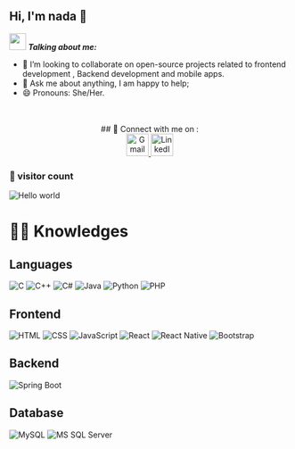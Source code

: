 
<!--
**nadaEssamElDin/nadaEssamElDin** is a ✨ _special_ ✨ repository because its `README.md` (this file) appears on your GitHub profile.

Here are some ideas to get you started:

- 🔭 I’m currently working on ...
- 🌱 I’m currently learning ...
- 👯 I’m looking to collaborate on ...
- 🤔 I’m looking for help with ...
- 💬 Ask me about ...
- 📫 How to reach me: ...
- 😄 Pronouns: ...
- ⚡ Fun fact: ...
-->
## Hi, I'm nada 👋

 <img src="https://media.giphy.com/media/VgCDAzcKvsR6OM0uWg/giphy.gif" width="30px">&nbsp;***Talking about me:***
- 👯 I’m looking to collaborate on open-source projects related to frontend development , Backend development and mobile apps.
- 💬 Ask me about anything, I am happy to help;
- 😄 Pronouns: She/Her.



<br>
<br>
<div align="center">
## 🔗 Connect with me on :
<br>

<!-- Gmail Logo -->
<a href="mailto:rana.essameldin111@gmail.com" target="_blank">
  <img src="https://upload.wikimedia.org/wikipedia/commons/7/7e/Gmail_icon_%282020%29.svg" alt="Gmail" width="40px">
</a>

<!-- LinkedIn Logo -->
<a href="https://www.linkedin.com/in/rana-essam-a3195b25b/" target="_blank">
  <img src="https://upload.wikimedia.org/wikipedia/commons/f/f8/LinkedIn_icon_circle.svg" alt="LinkedIn" width="40px">
</a>
</div>


### 👀 visitor count

<img src="https://profile-counter.glitch.me/hayat-tamboli/count.svg" alt="Hello world" />


# :man_technologist: Knowledges


## Languages
![C](https://img.shields.io/badge/-C-A8B9CC?style=social&logo=c&logoColor=black)
![C++](https://img.shields.io/badge/-C++-00599C?style=social&logo=c%2B%2B&logoColor=white)
![C#](https://img.shields.io/badge/-C%23-239120?style=social&logo=c-sharp&logoColor=white)
![Java](https://img.shields.io/badge/-Java-007396?style=social&logo=java&logoColor=white)
![Python](https://img.shields.io/badge/-Python-3776AB?style=social&logo=python&logoColor=white)
![PHP](https://img.shields.io/badge/-PHP-777BB4?style=social&logo=php&logoColor=white)

## Frontend
![HTML](https://img.shields.io/badge/-HTML-E34F26?style=social&logo=html5&logoColor=white)
![CSS](https://img.shields.io/badge/-CSS-1572B6?style=social&logo=css3&logoColor=white)
![JavaScript](https://img.shields.io/badge/-JavaScript-F7DF1E?style=social&logo=javascript&logoColor=black)
![React](https://img.shields.io/badge/-React-61DAFB?style=social&logo=react&logoColor=black)
![React Native](https://img.shields.io/badge/-React%20Native-61DAFB?style=social&logo=react&logoColor=black)
![Bootstrap](https://img.shields.io/badge/-Bootstrap-563D7C?style=social&logo=bootstrap&logoColor=white)

## Backend
![Spring Boot](https://img.shields.io/badge/-Spring%20Boot-6DB33F?style=social&logo=spring-boot&logoColor=white)

## Database
![MySQL](https://img.shields.io/badge/-MySQL-4479A1?style=social&logo=mysql&logoColor=white)
![MS SQL Server](https://img.shields.io/badge/-MS%20SQL%20Server-CC2927?style=social&logo=microsoft-sql-server&logoColor=white)
